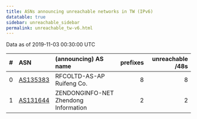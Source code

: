 ```yaml
---
title: ASNs announcing unreachable networks in TW (IPv6)
datatable: true
sidebar: unreachable_sidebar
permalink: unreachable_tw-v6.html
---
```


Data as of 2019-11-03 00:30:00 UTC


<div class="datatable-begin"></div>

|   # | ASN                                      | (announcing) AS name                 |   prefixes |   unreachable /48s |
|----:|:-----------------------------------------|:-------------------------------------|-----------:|-------------------:|
|   0 | [AS135383](unreachable_AS135383-v6.html) | RFCOLTD-AS-AP Ruifeng Co.            |          8 |                  8 |
|   1 | [AS131644](unreachable_AS131644-v6.html) | ZENDONGINFO-NET Zhendong Information |          2 |                  2 |

<div class="datatable-end"></div>